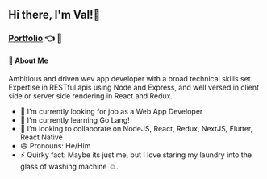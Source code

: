 ## Hi there, I'm Val!👋
### [Portfolio](https://arcival-palma.web.app/) :point_left: :eyes:

#### 🚀 About Me
 Ambitious and driven wev app developer with a broad technical skills set. Expertise in RESTful apis using Node and Express, and well versed in client side or server side rendering in React and Redux.


- 🔭 I’m currently looking for job as a Web App Developer
- 🌱 I’m currently learning Go Lang!
- 👯 I’m looking to collaborate on NodeJS, React, Redux, NextJS, Flutter, React Native
- 😄 Pronouns: He/Him
- ⚡ Quirky fact: Maybe its just me, but I love staring my laundry into the glass of washing machine :relaxed:.
